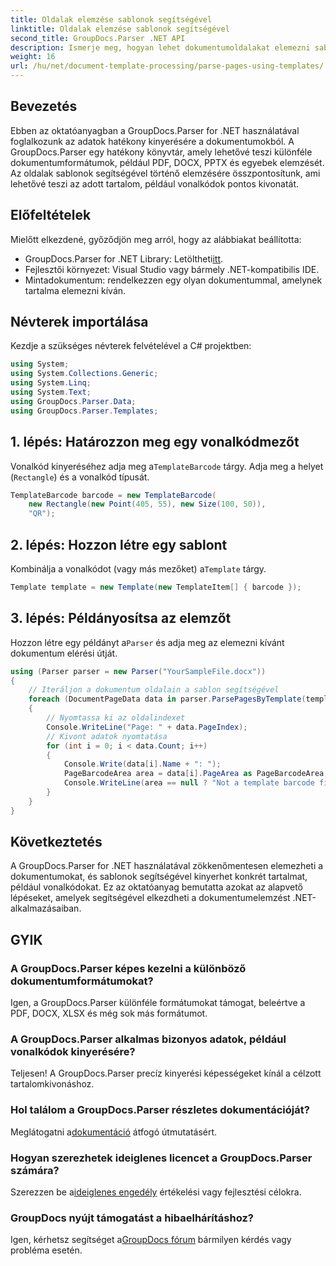 ```yaml
---
title: Oldalak elemzése sablonok segítségével
linktitle: Oldalak elemzése sablonok segítségével
second_title: GroupDocs.Parser .NET API
description: Ismerje meg, hogyan lehet dokumentumoldalakat elemezni sablonok használatával a .NET-ben a GroupDocs.Parser segítségével. Hatékonyan nyerhet ki konkrét tartalmat alkalmazásaihoz.
weight: 16
url: /hu/net/document-template-processing/parse-pages-using-templates/
---
```

## Bevezetés
Ebben az oktatóanyagban a GroupDocs.Parser for .NET használatával foglalkozunk az adatok hatékony kinyerésére a dokumentumokból. A GroupDocs.Parser egy hatékony könyvtár, amely lehetővé teszi különféle dokumentumformátumok, például PDF, DOCX, PPTX és egyebek elemzését. Az oldalak sablonok segítségével történő elemzésére összpontosítunk, ami lehetővé teszi az adott tartalom, például vonalkódok pontos kivonatát.
## Előfeltételek
Mielőtt elkezdené, győződjön meg arról, hogy az alábbiakat beállította:
-  GroupDocs.Parser for .NET Library: Letöltheti[itt](https://releases.groupdocs.com/parser/net/).
- Fejlesztői környezet: Visual Studio vagy bármely .NET-kompatibilis IDE.
- Mintadokumentum: rendelkezzen egy olyan dokumentummal, amelynek tartalma elemezni kíván.

## Névterek importálása
Kezdje a szükséges névterek felvételével a C# projektben:
```csharp
using System;
using System.Collections.Generic;
using System.Linq;
using System.Text;
using GroupDocs.Parser.Data;
using GroupDocs.Parser.Templates;
```
## 1. lépés: Határozzon meg egy vonalkódmezőt
 Vonalkód kinyeréséhez adja meg a`TemplateBarcode` tárgy. Adja meg a helyet (`Rectangle`) és a vonalkód típusát.
```csharp
TemplateBarcode barcode = new TemplateBarcode(
    new Rectangle(new Point(405, 55), new Size(100, 50)),
    "QR");
```
## 2. lépés: Hozzon létre egy sablont
 Kombinálja a vonalkódot (vagy más mezőket) a`Template` tárgy.
```csharp
Template template = new Template(new TemplateItem[] { barcode });
```
## 3. lépés: Példányosítsa az elemzőt
 Hozzon létre egy példányt a`Parser` és adja meg az elemezni kívánt dokumentum elérési útját.
```csharp
using (Parser parser = new Parser("YourSampleFile.docx"))
{
    // Iteráljon a dokumentum oldalain a sablon segítségével
    foreach (DocumentPageData data in parser.ParsePagesByTemplate(template))
    {
        // Nyomtassa ki az oldalindexet
        Console.WriteLine("Page: " + data.PageIndex);
        // Kivont adatok nyomtatása
        for (int i = 0; i < data.Count; i++)
        {
            Console.Write(data[i].Name + ": ");
            PageBarcodeArea area = data[i].PageArea as PageBarcodeArea;
            Console.WriteLine(area == null ? "Not a template barcode field" : area.Value);
        }
    }
}
```

## Következtetés
A GroupDocs.Parser for .NET használatával zökkenőmentesen elemezheti a dokumentumokat, és sablonok segítségével kinyerhet konkrét tartalmat, például vonalkódokat. Ez az oktatóanyag bemutatta azokat az alapvető lépéseket, amelyek segítségével elkezdheti a dokumentumelemzést .NET-alkalmazásaiban.

## GYIK
### A GroupDocs.Parser képes kezelni a különböző dokumentumformátumokat?
Igen, a GroupDocs.Parser különféle formátumokat támogat, beleértve a PDF, DOCX, XLSX és még sok más formátumot.
### A GroupDocs.Parser alkalmas bizonyos adatok, például vonalkódok kinyerésére?
Teljesen! A GroupDocs.Parser precíz kinyerési képességeket kínál a célzott tartalomkivonáshoz.
### Hol találom a GroupDocs.Parser részletes dokumentációját?
 Meglátogatni a[dokumentáció](https://tutorials.groupdocs.com/parser/net/) átfogó útmutatásért.
### Hogyan szerezhetek ideiglenes licencet a GroupDocs.Parser számára?
 Szerezzen be a[ideiglenes engedély](https://purchase.groupdocs.com/temporary-license/) értékelési vagy fejlesztési célokra.
### GroupDocs nyújt támogatást a hibaelhárításhoz?
 Igen, kérhetsz segítséget a[GroupDocs fórum](https://forum.groupdocs.com/c/parser/17) bármilyen kérdés vagy probléma esetén.